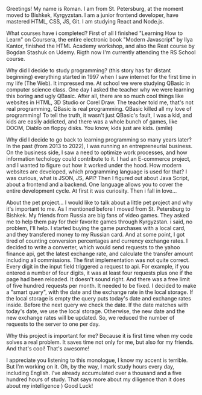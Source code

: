 Greetings!
My name is Roman. I am from St. Petersburg, at the moment moved to Bishkek, Kyrgyzstan.
I am a junior frontend developer, have mastered HTML, CSS, JS, Git. I am studying React and Node.js.
 
What courses have i completed?
First of all I finished "Learning How to Learn" on Coursera, the entire electronic book "Modern Javascript" by Ilya Kantor, finished the HTML Academy workshop, and also the Reat course by
Bogdan Stashuk on Udemy. Rigth now I'm currently attending the RS School course.
 
Why did I decide to study programming?
(this story has far distant beginning) everything started in 1997 when I saw internet for the first time in my life (The Web). It impressed me.
At school we were studying QBasic in computer science class. One day I asked the teacher why we were learning this boring and ugly QBasic. After all, there are so much cool things like websites in HTML, 3D Studio or Corel Draw. The teacher told me, that's not real programming, QBasic is real programming. QBasic killed all my love of programming!
To tell the truth, it wasn't just QBasic's fault, I was a kid, and kids are easily addicted, and there was a whole bunch of games, like DOOM, Diablo on floppy disks.
You know, kids just are  kids. (smile)
 
Why did I decide to go back to learning programming so many years later?
In the past (from 2013 to 2022), I was running an entrepreneurial business. On the business side, I saw a need to optimize work processes,
and how information techology could contribute to it.
I had an E-commerce project, and I wanted to figure out how it worked under the hood. How modern websites are developed, which programming language is used for that?
I was curious, what is JSON, JS, API? Then I figured out about Java Script, about a frontend and a backend. One language allows you to cover the entire development cycle.
At first it was curiosity. Then i fall in love...
 
About the pet project...
I would like to talk about a little pet project and why it's important to me.
As I mentioned before I moved from St. Petersburg to Bishkek. My friends from Russia are big fans of video games.
They asked me to help them pay for their favorite games through Kyrgyzstan. i said, no problem, I'll help.
I started buying the game purchases with a local card, and they transfered money to my Russian card.
And at some point, I got tired of counting conversion percentages and currency exchange rates.
I decided to write a converter, which would send requests to the yahoo finance api, get the latest exchange rate, and calculate the transfer amount including all commissions.
The first implementation was not quite correct.
Every digit in the input field triggered a request to api. For example, if you entered a number of four digits, it was at least four requests plus one if the page had been reloaded.
It doesn't sound right. And there was a free limit of five hundred requests per month. It needed to be fixed.
I decided to make a "smart query", with the date and the exchange rate in the local storage. If the local storage is empty the query puts today's date and exchange rates inside.
Before the next query we check the date. If the date matches with today's date, we use the local storage.
Otherwise, the new date and the new exchange rates will be updated.
So, we reduced the number of requests to the server to one per day.
 
Why this project is important for me?
Because it is first time when my code solves a real problem. It saves time not only for me, but also for my friends. And that's cool! That's awesome!
 
I appreciate you listening to this monologue, I know my accent is terrible. But I'm working on it.
Oh, by the way, I mark study hours every day, including English. I've already accumulated over a thousand and a five hundred hours of study. That says more about my diligence than it does about my intelligence )
Good Luck!


